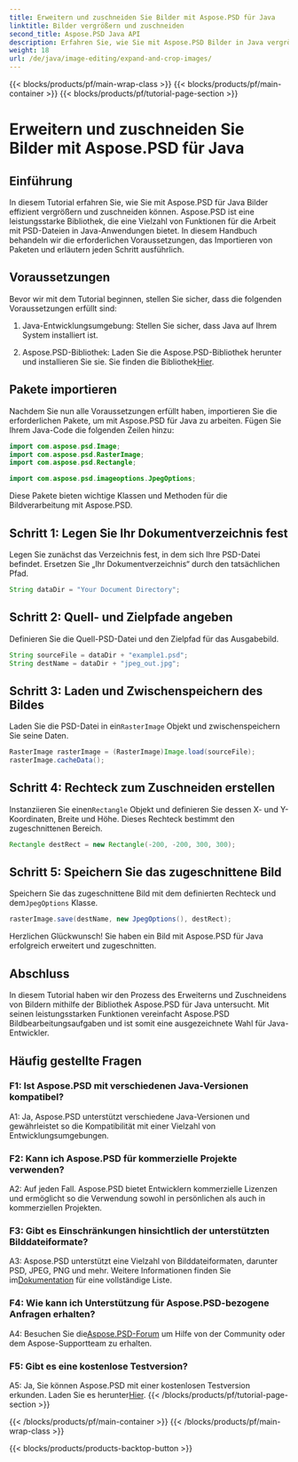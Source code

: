 ```yaml
---
title: Erweitern und zuschneiden Sie Bilder mit Aspose.PSD für Java
linktitle: Bilder vergrößern und zuschneiden
second_title: Aspose.PSD Java API
description: Erfahren Sie, wie Sie mit Aspose.PSD Bilder in Java vergrößern und zuschneiden. Schritt-für-Schritt-Anleitung zur effizienten Bildverarbeitung.
weight: 18
url: /de/java/image-editing/expand-and-crop-images/
---
```


{{< blocks/products/pf/main-wrap-class >}}
{{< blocks/products/pf/main-container >}}
{{< blocks/products/pf/tutorial-page-section >}}

# Erweitern und zuschneiden Sie Bilder mit Aspose.PSD für Java

## Einführung

In diesem Tutorial erfahren Sie, wie Sie mit Aspose.PSD für Java Bilder effizient vergrößern und zuschneiden können. Aspose.PSD ist eine leistungsstarke Bibliothek, die eine Vielzahl von Funktionen für die Arbeit mit PSD-Dateien in Java-Anwendungen bietet. In diesem Handbuch behandeln wir die erforderlichen Voraussetzungen, das Importieren von Paketen und erläutern jeden Schritt ausführlich.

## Voraussetzungen

Bevor wir mit dem Tutorial beginnen, stellen Sie sicher, dass die folgenden Voraussetzungen erfüllt sind:

1. Java-Entwicklungsumgebung: Stellen Sie sicher, dass Java auf Ihrem System installiert ist.

2.  Aspose.PSD-Bibliothek: Laden Sie die Aspose.PSD-Bibliothek herunter und installieren Sie sie. Sie finden die Bibliothek[Hier](https://releases.aspose.com/psd/java/).

## Pakete importieren

Nachdem Sie nun alle Voraussetzungen erfüllt haben, importieren Sie die erforderlichen Pakete, um mit Aspose.PSD für Java zu arbeiten. Fügen Sie Ihrem Java-Code die folgenden Zeilen hinzu:

```java
import com.aspose.psd.Image;
import com.aspose.psd.RasterImage;
import com.aspose.psd.Rectangle;

import com.aspose.psd.imageoptions.JpegOptions;
```

Diese Pakete bieten wichtige Klassen und Methoden für die Bildverarbeitung mit Aspose.PSD.

## Schritt 1: Legen Sie Ihr Dokumentverzeichnis fest

Legen Sie zunächst das Verzeichnis fest, in dem sich Ihre PSD-Datei befindet. Ersetzen Sie „Ihr Dokumentverzeichnis“ durch den tatsächlichen Pfad.

```java
String dataDir = "Your Document Directory";
```

## Schritt 2: Quell- und Zielpfade angeben

Definieren Sie die Quell-PSD-Datei und den Zielpfad für das Ausgabebild.

```java
String sourceFile = dataDir + "example1.psd";
String destName = dataDir + "jpeg_out.jpg";
```

## Schritt 3: Laden und Zwischenspeichern des Bildes

 Laden Sie die PSD-Datei in ein`RasterImage` Objekt und zwischenspeichern Sie seine Daten.

```java
RasterImage rasterImage = (RasterImage)Image.load(sourceFile);
rasterImage.cacheData();
```

## Schritt 4: Rechteck zum Zuschneiden erstellen

 Instanziieren Sie einen`Rectangle` Objekt und definieren Sie dessen X- und Y-Koordinaten, Breite und Höhe. Dieses Rechteck bestimmt den zugeschnittenen Bereich.

```java
Rectangle destRect = new Rectangle(-200, -200, 300, 300);
```

## Schritt 5: Speichern Sie das zugeschnittene Bild

 Speichern Sie das zugeschnittene Bild mit dem definierten Rechteck und dem`JpegOptions` Klasse.

```java
rasterImage.save(destName, new JpegOptions(), destRect);
```

Herzlichen Glückwunsch! Sie haben ein Bild mit Aspose.PSD für Java erfolgreich erweitert und zugeschnitten.

## Abschluss

In diesem Tutorial haben wir den Prozess des Erweiterns und Zuschneidens von Bildern mithilfe der Bibliothek Aspose.PSD für Java untersucht. Mit seinen leistungsstarken Funktionen vereinfacht Aspose.PSD Bildbearbeitungsaufgaben und ist somit eine ausgezeichnete Wahl für Java-Entwickler.

## Häufig gestellte Fragen

### F1: Ist Aspose.PSD mit verschiedenen Java-Versionen kompatibel?

A1: Ja, Aspose.PSD unterstützt verschiedene Java-Versionen und gewährleistet so die Kompatibilität mit einer Vielzahl von Entwicklungsumgebungen.

### F2: Kann ich Aspose.PSD für kommerzielle Projekte verwenden?

A2: Auf jeden Fall. Aspose.PSD bietet Entwicklern kommerzielle Lizenzen und ermöglicht so die Verwendung sowohl in persönlichen als auch in kommerziellen Projekten.

### F3: Gibt es Einschränkungen hinsichtlich der unterstützten Bilddateiformate?

 A3: Aspose.PSD unterstützt eine Vielzahl von Bilddateiformaten, darunter PSD, JPEG, PNG und mehr. Weitere Informationen finden Sie im[Dokumentation](https://reference.aspose.com/psd/java/) für eine vollständige Liste.

### F4: Wie kann ich Unterstützung für Aspose.PSD-bezogene Anfragen erhalten?

 A4: Besuchen Sie die[Aspose.PSD-Forum](https://forum.aspose.com/c/psd/34) um Hilfe von der Community oder dem Aspose-Supportteam zu erhalten.

### F5: Gibt es eine kostenlose Testversion?

 A5: Ja, Sie können Aspose.PSD mit einer kostenlosen Testversion erkunden. Laden Sie es herunter[Hier](https://releases.aspose.com/).
{{< /blocks/products/pf/tutorial-page-section >}}

{{< /blocks/products/pf/main-container >}}
{{< /blocks/products/pf/main-wrap-class >}}

{{< blocks/products/products-backtop-button >}}
